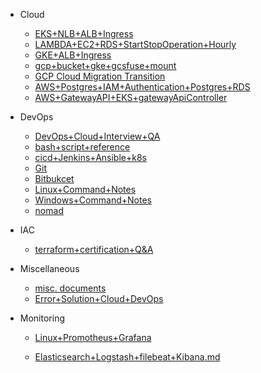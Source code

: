 - Cloud
  
  - [EKS+NLB+ALB+Ingress](Cloud/EKS+NLB+ALB+Ingress.md)
  - [LAMBDA+EC2+RDS+StartStopOperation+Hourly](Cloud/lambda+ec2+rds+start+stop+aws.md)
  - [GKE+ALB+Ingress](Cloud/GKE+ALB+Ingress.md)
  - [gcp+bucket+gke+gcsfuse+mount](Cloud/gcp+bucket+gke+gcsfuse+mount.md)
  - [GCP Cloud Migration Transition](Cloud/CloudTransitionMigrationGCP.md)
  - [AWS+Postgres+IAM+Authentication+Postgres+RDS](Cloud/postgresql+database+authentication+with+IAM+role.md)
  - [AWS+GatewayAPI+EKS+gatewayApiController](Cloud/gatewayAPI+EKS+AWS.md)

- DevOps
  
  - [DevOps+Cloud+Interview+QA](DevOps/DevOps+Cloud+Interview+QA.md)
  - [bash+script+reference](DevOps/bash+script+reference.md)
  - [cicd+Jenkins+Ansible+k8s](DevOps/cicd+Jenkins+Ansible+k8s.md)
  - [Git](DevOps/Git.md)
  - [Bitbukcet](DevOps/bitbucket.md)
  - [Linux+Command+Notes](DevOps/Linux+Command+Notes.md)
  - [Windows+Command+Notes](DevOps/Windows+Command+Notes.md)
  - [nomad](DevOps/nomad.md)

- IAC
  
  - [terraform+certification+Q&A](IAC/terraform+certification+Q&A.md)

- Miscellaneous
  
  - [misc. documents](Miscellaneous/misc.md)
  - [Error+Solution+Cloud+DevOps](Miscellaneous/ErrorTrackerWithSolution.md)

- Monitoring
  
  - [Linux+Promotheus+Grafana](Monitoring/Linux+Promotheus+Grafana.md)
  
  - [Elasticsearch+Logstash+filebeat+Kibana.md](Monitoring/Elasticsearch+Logstash+filebeat+Kibana.md)
